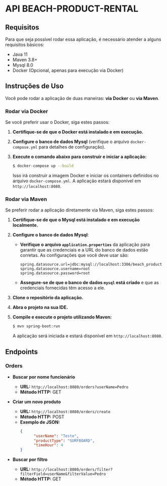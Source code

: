 # API BEACH-PRODUCT-RENTAL

## Requisitos

Para que seja possível rodar essa aplicação, é necessário atender a alguns requisitos básicos:

- Java 11
- Maven 3.8+
- Mysql 8.0
- Docker (Opcional, apenas para execução via Docker)

## Instruções de Uso

Você pode rodar a aplicação de duas maneiras: **via Docker** ou **via Maven**.

### Rodar via Docker

Se você preferir usar o Docker, siga estes passos:

1. **Certifique-se de que o Docker está instalado e em execução.**
2. **Configure o banco de dados Mysql** (verifique o arquivo `docker-compose.yml` para detalhes de configuração).
3. **Execute o comando abaixo para construir e iniciar a aplicação:**

    ```bash
    $ docker-compose up --build
    ```

   Isso irá construir a imagem Docker e iniciar os containers definidos no arquivo `docker-compose.yml`. A aplicação estará disponível em `http://localhost:8080`.

### Rodar via Maven

Se preferir rodar a aplicação diretamente via Maven, siga estes passos:

1. **Certifique-se de que o Mysql está instalado e em execução localmente.**
2. **Configure o banco de dados Mysql**:
    - **Verifique o arquivo `application.properties`** da aplicação para garantir que as credenciais e a URL do banco de dados estão corretas. As configurações que você deve usar são:

      ```properties
      spring.datasource.url=jdbc:mysql://localhost:3306/beach_product
      spring.datasource.username=root
      spring.datasource.password=root
      ```

    - **Assegure-se de que o banco de dados `mysql` está criado** e que as credenciais fornecidas têm acesso a ele.
3. **Clone o repositório da aplicação.**
4. **Abra o projeto na sua IDE.**
5. **Compile e execute o projeto utilizando Maven:**

    ```bash
    $ mvn spring-boot:run
    ```

   A aplicação será iniciada e estará disponível em `http://localhost:8080`.

## Endpoints

### Orders

- **Buscar por nome funcionário**

    - **URL:** `http://localhost:8080/orders?userName=Pedro`
    - **Método HTTP:** GET

- **Criar um novo produto**

    - **URL:** `http://localhost:8080/orders/create`
    - **Método HTTP:** POST
    - **Exemplo de JSON:**
      ```json
      {
            "userName": "Teste",
            "productType": "SURFBOARD",
            "timeHour": 4
      }
      ```
- **Buscar por filtro**

    - **URL:** `http://localhost:8080/orders/filter?filterField=userName&filterValue=Pedro`
    - **Método HTTP:** GET

